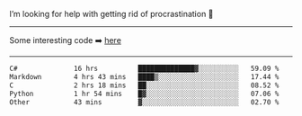 I’m looking for help with getting rid of procrastination 🤔

-----

Some interesting code :arrow_right: [here](https://github.com/zhen8838/playground)

-----

<!--START_SECTION:waka-->

```txt
C#              16 hrs          ██████████████▓░░░░░░░░░░   59.09 %
Markdown        4 hrs 43 mins   ████▒░░░░░░░░░░░░░░░░░░░░   17.44 %
C               2 hrs 18 mins   ██░░░░░░░░░░░░░░░░░░░░░░░   08.52 %
Python          1 hr 54 mins    █▓░░░░░░░░░░░░░░░░░░░░░░░   07.06 %
Other           43 mins         ▓░░░░░░░░░░░░░░░░░░░░░░░░   02.70 %
```

<!--END_SECTION:waka-->

<!--
**zhen8838/zhen8838** is a ✨ _special_ ✨ repository because its `README.md` (this file) appears on your GitHub profile.

Here are some ideas to get you started:

- 🔭 I’m currently working on ...
- 🌱 I’m currently learning ...
- 👯 I’m looking to collaborate on ...
 ...
- 💬 Ask me about ...
- 📫 How to reach me: ...
- 😄 Pronouns: ...
- ⚡ Fun fact: ...
-->
